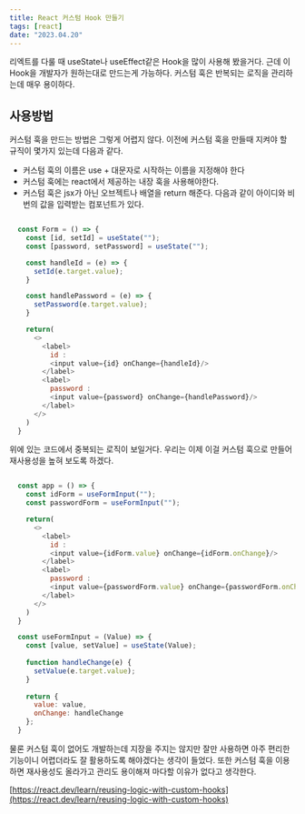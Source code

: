 ```yaml
---
title: React 커스텀 Hook 만들기
tags: [react]
date: "2023.04.20"
---
```

리엑트를 다룰 때 useState나 useEffect같은 Hook을 많이 사용해 봤을거다. 근데 이 Hook을 개발자가 원하는대로 만드는게 가능하다. 커스텀 훅은 반복되는 로직을 관리하는데 매우 용이하다.

## 사용방법 

커스텀 훅을 만드는 방법은 그렇게 어렵지 않다. 이전에 커스텀 훅을 만들때 지켜야 할 규직이 몇가지 있는데 다음과 같다.

- 커스텀 훅의 이름은 use + 대문자로 시작하는 이름을 지정해야 한다
- 커스텀 훅에는 react에서 제공하는 내장 훅을 사용해야한다.
- 커스텀 훅은 jsx가 아닌 오브젝트나 배열을 return 해준다.
다음과 같이 아이디와 비번의 값을 입력받는 컴포넌트가 있다.

```javascript

  const Form = () => {
    const [id, setId] = useState("");
    const [password, setPassword] = useState("");

    const handleId = (e) => {
      setId(e.target.value);
    }

    const handlePassword = (e) => {
      setPassword(e.target.value);
    }

    return(
      <>
        <label>
          id :
          <input value={id} onChange={handleId}/>
        </label>
        <label>
          password :
          <input value={password} onChange={handlePassword}/>
        </label>
      </>
    )
  }


```
위에 있는 코드에서 중복되는 로직이 보일거다. 우리는 이제 이걸 커스텀 훅으로 만들어 재사용성을 높혀 보도록 하겠다.

```javascript

  const app = () => {
    const idForm = useFormInput("");
    const passwordForm = useFormInput("");

    return(
      <>
        <label>
          id :
          <input value={idForm.value} onChange={idForm.onChange}/>
        </label>
        <label>
          password :
          <input value={passwordForm.value} onChange={passwordForm.onChange}/>
        </label>
      </>
    )
  }

  const useFormInput = (Value) => {
    const [value, setValue] = useState(Value);
  
    function handleChange(e) {
      setValue(e.target.value);
    }
  
    return {
      value: value,
      onChange: handleChange
    };
  }


```
물론 커스텀 훅이 없어도 개발하는데 지장을 주지는 않지만 잘만 사용하면 아주 편리한 기능이니 어렵더라도 잘 활용하도록 해야겠다는 생각이 들었다. 또한 커스텀 훅을 이용하면 재사용성도 올라가고 관리도 용이해져 마다할 이유가 없다고 생각한다.

[https://react.dev/learn/reusing-logic-with-custom-hooks](https://react.dev/learn/reusing-logic-with-custom-hooks) 
